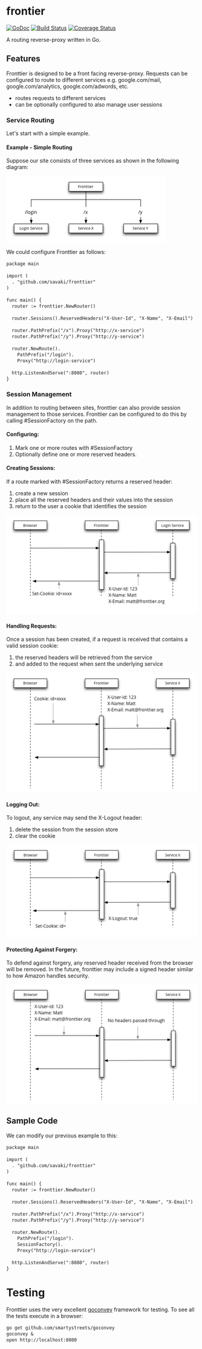 frontier
========

[![GoDoc](https://godoc.org/github.com/savaki/fronttier?status.png)](https://godoc.org/github.com/savaki/fronttier) [![Build Status](https://travis-ci.org/savaki/fronttier.png)](https://travis-ci.org/savaki/fronttier) [![Coverage Status](https://coveralls.io/repos/savaki/fronttier/badge.png)](https://coveralls.io/r/savaki/fronttier)

A routing reverse-proxy written in Go.

## Features

Fronttier is designed to be a front facing reverse-proxy.  Requests can be configured to route to different services e.g. google.com/mail, google.com/analytics, google.com/adwords, etc.

* routes requests to different services
* can be optionally configured to also manage user sessions 

### Service Routing

Let's start with a simple example.  

#### Example - Simple Routing

Suppose our site consists of three services as shown in the following diagram:

![image](Overview.png)

We could configure Fronttier as follows:

```
package main

import (
  . "github.com/savaki/fronttier"
)

func main() {
  router := fronttier.NewRouter()

  router.Sessions().ReservedHeaders("X-User-Id", "X-Name", "X-Email")

  router.PathPrefix("/x").Proxy("http://x-service")
  router.PathPrefix("/y").Proxy("http://y-service")

  router.NewRoute().
    PathPrefix("/login").
    Proxy("http://login-service")

  http.ListenAndServe(":8080", router)
}
```

### Session Management 

In addition to routing between sites, fronttier can also provide session management to those services.  Fronttier can be configured to do this by calling #SessionFactory on the path.  

#### Configuring:

1. Mark one or more routes with #SessionFactory
2. Optionally define one or more reserved headers.

#### Creating Sessions:

If a route marked with #SessionFactory returns a reserved header:

1. create a new session
2. place all the reserved headers and their values into the session
3. return to the user a cookie that identifies the session

![image](Login.png)

#### Handling Requests:

Once a session has been created, if a request is received that contains a valid session cookie:

1. the reserved headers will be retrieved from the service
2. and added to the request when sent the underlying service

![image](Request.png)

#### Logging Out:

To logout, any service may send the X-Logout header:

1. delete the session from the session store
2. clear the cookie

![image](Logout.png)

#### Protecting Against Forgery:

To defend against forgery, any reserved header received from the browser will be removed.  In the future, fronttier may include a signed header similar to how Amazon handles security.

![image](Forgery.png)

## Sample Code

We can modify our previous example to this:

```
package main

import (
  . "github.com/savaki/fronttier"
)

func main() {
  router := fronttier.NewRouter()

  router.Sessions().ReservedHeaders("X-User-Id", "X-Name", "X-Email")

  router.PathPrefix("/x").Proxy("http://x-service")
  router.PathPrefix("/y").Proxy("http://y-service")

  router.NewRoute().
    PathPrefix("/login").
    SessionFactory().
    Proxy("http://login-service")

  http.ListenAndServe(":8080", router)
}
```


# Testing

Fronttier uses the very excellent [goconvey](https://github.com/smartystreets/goconvey) framework for testing.  To see all the tests execute in a browser:

```
go get github.com/smartystreets/goconvey
goconvey &
open http://localhost:8080
```
